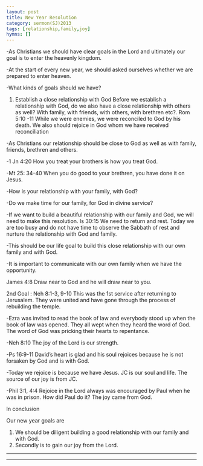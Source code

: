 ```yaml
---
layout: post
title: New Year Resolution
category: sermon(SJ)2013
tags: [relationship,family,joy]
hymns: []
---
```

-As Christians we should have clear goals in the Lord and ultimately our goal is to enter the heavenly kingdom.

-At the start of every new year, we should asked ourselves whether we are prepared to enter heaven.

-What kinds of goals should we have?

1) Establish a close relationship with God
Before we establish a relationship with God, do we also have a close relationship with others as well? With family, with friends, with others, with brethren etc?.
Rom 5:10 -11 While we were enemies, we were reconciled to God by his death. We also should rejoice in God whom we have received reconciliation

-As Christians our relationship should be close to God as well as with family, friends, brethren and others.

-1 Jn 4:20 How you treat your brothers is how you treat God. 

-Mt 25: 34-40 When you do good to your brethren, you have done it on Jesus.

-How is your relationship with your family, with God? 

-Do we make time for our family, for God in divine service?

-If we want to build a beautiful relationship with our family and God, we will need to make this resolution. 
Is 30:15 We need to return and rest. Today we are too busy and do not have time to observe the Sabbath of rest and nurture the relationship with God and family. 

-This should be our life goal to build this close relationship with our own family and with God. 

-It is important to communicate with our own family when we have the opportunity.

James 4:8 Draw near to God and he will draw near to you.

2nd Goal : Neh 8:1-3, 9-10 This was the 1st service after returning to Jerusalem. They were united and have gone through the process of rebuilding the temple. 

-Ezra was invited to read the book of law and everybody stood up when the book of law was opened. They all wept when they heard the word of God. The word of God was pricking their hearts to repentance. 

-Neh 8:10 The joy of the Lord is our strength. 

-Ps 16:9-11 David’s heart is glad and his soul rejoices because he is not forsaken by God and is with God. 

-Today we rejoice is because we have Jesus. JC is our soul and life.  The source of our joy is from JC.

-Phil 3:1, 4:4 Rejoice in the Lord always was encouraged by Paul when he was in prison. How did Paul do it? The joy came from God. 

In conclusion

Our new year goals are
1)	We should be diligent building a good relationship with our family and with God. 
2)	Secondly is to gain our joy from the Lord.



----
****
